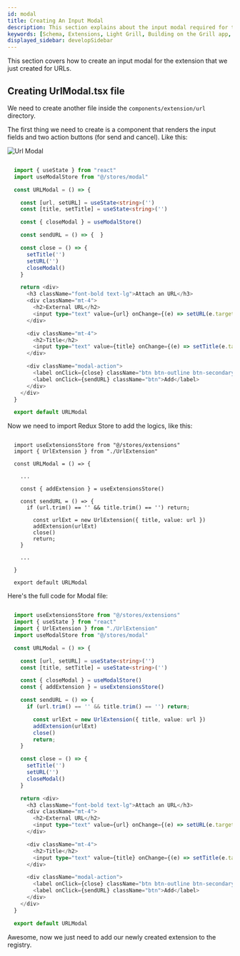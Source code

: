 ```yaml
---
id: modal
title: Creating An Input Modal
description: This section explains about the input modal required for the extension of Light Grill.
keywords: [Schema, Extensions, Light Grill, Building on the Grill app, Web3 Social, Blockchain, Subsocial]
displayed_sidebar: developSidebar
---
```


This section covers how to create an input modal for the extension that we just created for URLs.

## Creating UrlModal.tsx file

We need to create another file inside the `components/extension/url` directory.

The first thing we need to create is a component that renders the input fields and two action buttons (for send and cancel). Like this:

![Url Modal](/img/extension/url-modal.png)

```ts

  import { useState } from "react"
  import useModalStore from "@/stores/modal"

  const URLModal = () => {

    const [url, setURL] = useState<string>('')
    const [title, setTitle] = useState<string>('')

    const { closeModal } = useModalStore()

    const sendURL = () => {  }

    const close = () => {
      setTitle('')
      setURL('')
      closeModal()
    }

    return <div>
      <h3 className="font-bold text-lg">Attach an URL</h3>
      <div className="mt-4">
        <h2>External URL</h2>
        <input type="text" value={url} onChange={(e) => setURL(e.target.value)} placeholder="Paste your external URL" className="input input-bordered w-full max-w-xs mt-1" />
      </div>

      <div className="mt-4">
        <h2>Title</h2>
        <input type="text" value={title} onChange={(e) => setTitle(e.target.value)} placeholder="Any title for the URL" className="input input-bordered w-full max-w-xs mt-1" />
      </div>

      <div className="modal-action">
        <label onClick={close} className="btn btn-outline btn-secondary">Cancel</label>
        <label onClick={sendURL} className="btn">Add</label>
      </div>
    </div>
  }

  export default URLModal

```

Now we need to import Redux Store to add the logics, like this:

```tsx
  
  import useExtensionsStore from "@/stores/extensions"
  import { UrlExtension } from "./UrlExtension"

  const URLModal = () => {
  
    ...
    
    const { addExtension } = useExtensionsStore()

    const sendURL = () => {
      if (url.trim() == '' && title.trim() == '') return;

        const urlExt = new UrlExtension({ title, value: url })
        addExtension(urlExt)
        close()
        return;
    }

    ...

  }

  export default URLModal
```

Here's the full code for Modal file:

```ts

  import useExtensionsStore from "@/stores/extensions"
  import { useState } from "react"
  import { UrlExtension } from "./UrlExtension"
  import useModalStore from "@/stores/modal"

  const URLModal = () => {

    const [url, setURL] = useState<string>('')
    const [title, setTitle] = useState<string>('')

    const { closeModal } = useModalStore()
    const { addExtension } = useExtensionsStore()

    const sendURL = () => {
      if (url.trim() == '' && title.trim() == '') return;

        const urlExt = new UrlExtension({ title, value: url })
        addExtension(urlExt)
        close()
        return;
    }

    const close = () => {
      setTitle('')
      setURL('')
      closeModal()
    }

    return <div>
      <h3 className="font-bold text-lg">Attach an URL</h3>
      <div className="mt-4">
        <h2>External URL</h2>
        <input type="text" value={url} onChange={(e) => setURL(e.target.value)} placeholder="Paste your external URL" className="input input-bordered w-full max-w-xs mt-1" />
      </div>

      <div className="mt-4">
        <h2>Title</h2>
        <input type="text" value={title} onChange={(e) => setTitle(e.target.value)} placeholder="Any title for the URL" className="input input-bordered w-full max-w-xs mt-1" />
      </div>

      <div className="modal-action">
        <label onClick={close} className="btn btn-outline btn-secondary">Cancel</label>
        <label onClick={sendURL} className="btn">Add</label>
      </div>
    </div>
  }

  export default URLModal

```

Awesome, now we just need to add our newly created extension to the registry.
